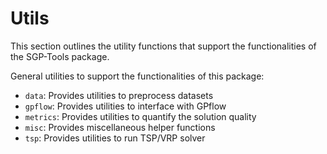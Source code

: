 # Utils

This section outlines the utility functions that support the functionalities of the SGP-Tools package.

General utilities to support the functionalities of this package:

- `data`: Provides utilities to preprocess datasets
- `gpflow`: Provides utilities to interface with GPflow
- `metrics`: Provides utilities to quantify the solution quality
- `misc`: Provides miscellaneous helper functions
- `tsp`: Provides utilities to run TSP/VRP solver